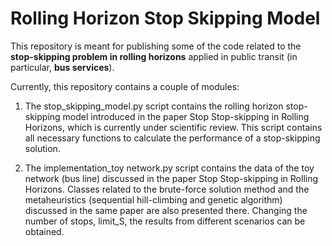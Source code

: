 # Rolling Horizon Stop Skipping Model

This repository is meant for publishing some of the code related to the **stop-skipping problem in rolling horizons** applied in public transit (in particular, **bus services**).

Currently, this repository contains a couple of modules:

1. The stop_skipping_model.py script contains the rolling horizon stop-skipping model introduced in the paper Stop Stop-skipping in Rolling Horizons, which is currently under scientific review. This script contains all necessary functions to calculate the performance of a stop-skipping solution. 

2. The implementation_toy network.py script contains the data of the toy network (bus line) discussed in the paper Stop Stop-skipping in Rolling Horizons. Classes related to the brute-force solution method and the metaheuristics (sequential hill-climbing and genetic algorithm) discussed in the same paper are also presented there. Changing the number of stops, limit_S, the results from different scenarios can be obtained.
